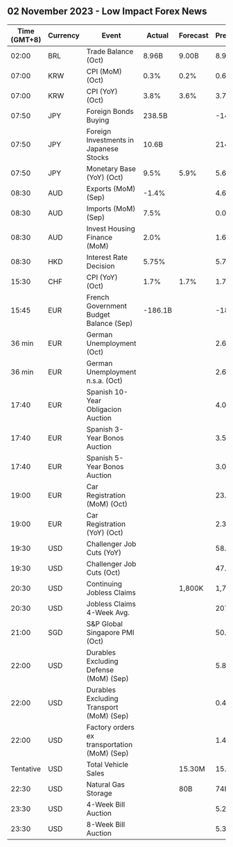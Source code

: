 ## 02 November 2023 - Low Impact Forex News

| Time (GMT+8) | Currency | Event | Actual | Forecast | Previous |
|------|----------|-------|--------|----------|----------|
| 02:00 | BRL | Trade Balance (Oct) | 8.96B | 9.00B | 8.90B |
| 07:00 | KRW | CPI (MoM) (Oct) | 0.3% | 0.2% | 0.6% |
| 07:00 | KRW | CPI (YoY) (Oct) | 3.8% | 3.6% | 3.7% |
| 07:50 | JPY | Foreign Bonds Buying | 238.5B |  | -147.8B |
| 07:50 | JPY | Foreign Investments in Japanese Stocks | 10.6B |  | 214.7B |
| 07:50 | JPY | Monetary Base (YoY) (Oct) | 9.5% | 5.9% | 5.6% |
| 08:30 | AUD | Exports (MoM) (Sep) | -1.4% |  | 4.6% |
| 08:30 | AUD | Imports (MoM) (Sep) | 7.5% |  | 0.0% |
| 08:30 | AUD | Invest Housing Finance (MoM) | 2.0% |  | 1.6% |
| 08:30 | HKD | Interest Rate Decision | 5.75% |  | 5.75% |
| 15:30 | CHF | CPI (YoY) (Oct) | 1.7% | 1.7% | 1.7% |
| 15:45 | EUR | French Government Budget Balance (Sep) | -186.1B |  | -187.9B |
| 36 min | EUR | German Unemployment (Oct) |  |  | 2.642M |
| 36 min | EUR | German Unemployment n.s.a. (Oct) |  |  | 2.627M |
| 17:40 | EUR | Spanish 10-Year Obligacion Auction |  |  | 4.067% |
| 17:40 | EUR | Spanish 3-Year Bonos Auction |  |  | 3.527% |
| 17:40 | EUR | Spanish 5-Year Bonos Auction |  |  | 3.027% |
| 19:00 | EUR | Car Registration (MoM) (Oct) |  |  | 23.00% |
| 19:00 | EUR | Car Registration (YoY) (Oct) |  |  | 2.30% |
| 19:30 | USD | Challenger Job Cuts (YoY) |  |  | 58.2% |
| 19:30 | USD | Challenger Job Cuts (Oct) |  |  | 47.457K |
| 20:30 | USD | Continuing Jobless Claims |  | 1,800K | 1,790K |
| 20:30 | USD | Jobless Claims 4-Week Avg. |  |  | 207.50K |
| 21:00 | SGD | S&P Global Singapore PMI (Oct) |  |  | 50.1 |
| 22:00 | USD | Durables Excluding Defense (MoM) (Sep) |  |  | 5.8% |
| 22:00 | USD | Durables Excluding Transport (MoM) (Sep) |  |  | 0.4% |
| 22:00 | USD | Factory orders ex transportation (MoM) (Sep) |  |  | 1.4% |
| Tentative | USD | Total Vehicle Sales |  | 15.30M | 15.67M |
| 22:30 | USD | Natural Gas Storage |  | 80B | 74B |
| 23:30 | USD | 4-Week Bill Auction |  |  | 5.295% |
| 23:30 | USD | 8-Week Bill Auction |  |  | 5.330% |
